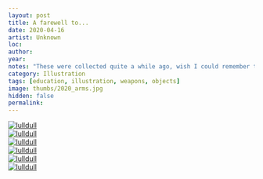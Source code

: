 ```yaml
---
layout: post
title: A farewell to...
date: 2020-04-16
artist: Unknown
loc: 
author: 
year: 
notes: "These were collected quite a while ago, wish I could remember the source."
category: Illustration
tags: [education, illustration, weapons, objects]
image: thumbs/2020_arms.jpg
hidden: false
permalink:
---
```






<div class="post_image_rounded">
	<a href="{{ site.baseurl }}/images/posts/2020_arms/001.jpg" target="_blank">
	<img src="{{ site.baseurl }}/images/posts/2020_arms/001.jpg" alt="lulldull"></a>
</div>

<div class="post_image_rounded">
	<a href="{{ site.baseurl }}/images/posts/2020_arms/002.jpg" target="_blank">
	<img src="{{ site.baseurl }}/images/posts/2020_arms/002.jpg" alt="lulldull"></a>
</div>

<div class="post_image_rounded">
	<a href="{{ site.baseurl }}/images/posts/2020_arms/003.jpg" target="_blank">
	<img src="{{ site.baseurl }}/images/posts/2020_arms/003.jpg" alt="lulldull"></a>
</div>

<div class="post_image_rounded">
	<a href="{{ site.baseurl }}/images/posts/2020_arms/004.jpg" target="_blank">
	<img src="{{ site.baseurl }}/images/posts/2020_arms/004.jpg" alt="lulldull"></a>
</div>

<div class="post_image_rounded">
	<a href="{{ site.baseurl }}/images/posts/2020_arms/005.jpg" target="_blank">
	<img src="{{ site.baseurl }}/images/posts/2020_arms/005.jpg" alt="lulldull"></a>
</div>

<div class="post_image_rounded">
	<a href="{{ site.baseurl }}/images/posts/2020_arms/006.jpg" target="_blank">
	<img src="{{ site.baseurl }}/images/posts/2020_arms/006.jpg" alt="lulldull"></a>
</div>

